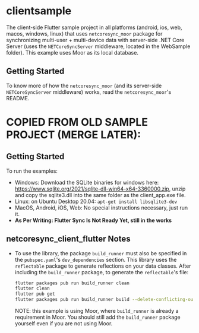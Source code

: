 # clientsample

The client-side Flutter sample project in all platforms (android, ios, web, macos, windows, linux) that uses `netcoresync_moor` package for synchronizing multi-user + multi-device data with server-side .NET Core Server (uses the `NETCoreSyncServer` middleware, located in the WebSample folder). This example uses Moor as its local database.

## Getting Started

To know more of how the `netcoresync_moor` (and its server-side `NETCoreSyncServer` middleware) works, read the `netcoresync_moor`'s README.

# COPIED FROM OLD SAMPLE PROJECT (MERGE LATER):

## Getting Started

To run the examples:

- Windows: Download the SQLite binaries for windows here: https://www.sqlite.org/2021/sqlite-dll-win64-x64-3360000.zip, unzip and copy the sqlite3.dll into the same folder as the client_app.exe file.
- Linux: on Ubuntu Desktop 20.04: `apt-get install libsqlite3-dev`
- MacOS, Android, iOS, Web: No special instructions necessary, just run it.
- **As Per Writing: Flutter Sync Is Not Ready Yet, still in the works**

## netcoresync_client_flutter Notes

- To use the library, the package `build_runner` must also be specified in the `pubspec.yaml`'s `dev_dependencies` section. This library uses the `reflectable` package to generate reflections on your data classes. After including the `build_runner` package, to generate the `reflectable`'s file:
  ```sh
  flutter packages pub run build_runner clean
  flutter clean
  flutter pub get
  flutter packages pub run build_runner build --delete-conflicting-outputs
  ```
  NOTE: this example is using Moor, where `build_runner` is already a requirement in Moor. You should still add the `build_runner` package yourself even if you are not using Moor.

